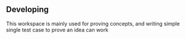 ## Developing
This workspace is mainly used for proving concepts, and writing simple single test case to prove an idea can work